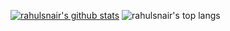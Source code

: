 [![rahulsnair's github stats](https://github-readme-stats.vercel.app/api?username=rahulsnair&theme=algolia&show_icons=true)](https://github.com/rahulsnair/rahulsnair)
![rahulsnair's top langs](https://github-readme-stats.vercel.app/api/top-langs/?username=rahulsnair&theme=algolia&langs_count=10&layout=compact)

<!--
**rahulsnair/rahulsnair** is a ✨ _special_ ✨ repository because its `README.md` (this file) appears on your GitHub profile.

Here are some ideas to get you started:

- 🔭 I’m currently working on ...
- 🌱 I’m currently learning ...
- 👯 I’m looking to collaborate on ...
- 🤔 I’m looking for help with ...
- 💬 Ask me about ...
- 📫 How to reach me: ...
- 😄 Pronouns: ...
- ⚡ Fun fact: ...
-->
